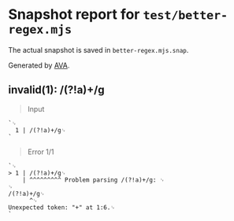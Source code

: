 # Snapshot report for `test/better-regex.mjs`

The actual snapshot is saved in `better-regex.mjs.snap`.

Generated by [AVA](https://avajs.dev).

## invalid(1): /(?!a)+/g

> Input

    `␊
      1 | /(?!a)+/g␊
    `

> Error 1/1

    `␊
    > 1 | /(?!a)+/g␊
        | ^^^^^^^^^ Problem parsing /(?!a)+/g: ␊
    ␊
    /(?!a)+/g␊
          ^␊
    Unexpected token: "+" at 1:6.␊
    `
